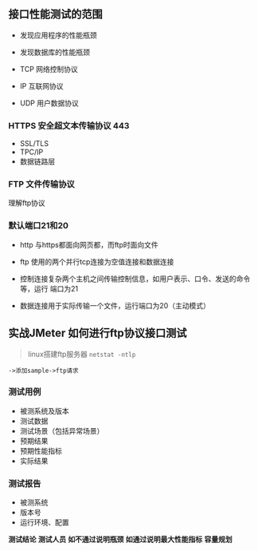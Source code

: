 ## 接口性能测试的范围

- 发现应用程序的性能瓶颈
- 发现数据库的性能瓶颈


- TCP 网络控制协议
- IP 互联网协议
- UDP 用户数据协议

### HTTPS 安全超文本传输协议 443

- SSL/TLS
- TPC/IP
- 数据链路层



### FTP 文件传输协议
理解ftp协议

### 默认端口21和20

- http 与https都面向网页都，而ftp时面向文件

- ftp 使用的两个并行tcp连接为空值连接和数据连接
- 控制连接复杂两个主机之间传输控制信息，如用户表示、口令、发送的命令等，运行
端口为21

- 数据连接用于实际传输一个文件，运行端口为20（主动模式）


## 实战JMeter 如何进行ftp协议接口测试
> linux搭建ftp服务器
> `netstat -ntlp`

`->添加sample->ftp请求`

### 测试用例

- 被测系统及版本
- 测试数据
- 测试场景（包括异常场景）
- 预期结果
- 预期性能指标
- 实际结果

### 测试报告

- 被测系统
- 版本号
- 运行环境、配置

**测试结论**
**测试人员**
**如不通过说明瓶颈**
**如通过说明最大性能指标**
**容量规划**








